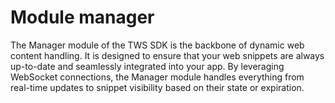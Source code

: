 # Module manager

The Manager module of the TWS SDK is the backbone of dynamic web content handling.
It is designed to ensure that your web snippets are always up-to-date and seamlessly
integrated into your app. By leveraging WebSocket connections, the Manager module handles
everything from real-time updates to snippet visibility based on their state or expiration.